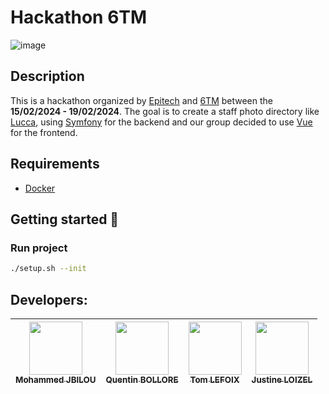 # Hackathon 6TM
![image](https://github.com/tlmx25/hackathonweek_EPITECH/assets/95973236/bfeb925a-01f2-4eb0-ab6e-70c36a0a4255)


## Description
This is a hackathon organized by [Epitech](https://www.epitech.eu/) and [6TM](https://www.6tm.com/) between the **15/02/2024 - 19/02/2024**. The goal is to create a staff photo directory like [Lucca](https://www.lucca.fr/societe/equipe), using [Symfony](https://symfony.com/) for the backend and our group decided to use [Vue](https://vuejs.org/) for the frontend.

## Requirements
- [Docker](https://docs.docker.com/engine/install/)

## Getting started 🚀
### Run project
```bash
./setup.sh --init
```

## Developers:

| [<img src="https://github.com/Molaryy.png?size=85" width=85><br><sub>Mohammed JBILOU</sub>](https://github.com/Molaryy) | [<img src="https://github.com/quentinbol.png?size=85" width=85><br><sub>Quentin BOLLORE</sub>](https://github.com/quentinbol) | [<img src="https://github.com/tlmx25.png?size=85" width=85><br><sub>Tom LEFOIX</sub>](https://github.com/tlmx25) | [<img src="https://github.com/justineloizel.png?size=85" width=85><br><sub>Justine LOIZEL</sub>](https://github.com/justineloizel)
|:---:|:---:|:---:|:---:|
